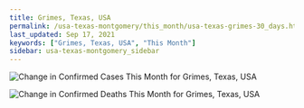 ```yaml
---
title: Grimes, Texas, USA
permalink: /usa-texas-montgomery/this_month/usa-texas-grimes-30_days.html
last_updated: Sep 17, 2021
keywords: ["Grimes, Texas, USA", "This Month"]
sidebar: usa-texas-montgomery_sidebar
---
```


![Change in Confirmed Cases This Month for Grimes, Texas, USA](/covid_tracker/images/graphs/usa-texas-grimes-delta_confirmed-30_days_graph.png)

![Change in Confirmed Deaths This Month for Grimes, Texas, USA](/covid_tracker/images/graphs/usa-texas-grimes-delta_deaths-30_days_graph.png)
